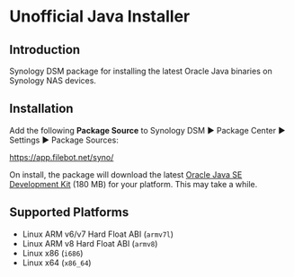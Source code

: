 # Unofficial Java Installer

## Introduction
Synology DSM package for installing the latest Oracle Java binaries on Synology NAS devices.

## Installation
Add the following __Package Source__ to Synology DSM ► Package Center ► Settings ► Package Sources:

https://app.filebot.net/syno/

On install, the package will download the latest [Oracle Java SE Development Kit](http://www.oracle.com/technetwork/java/javase/downloads/index.html) (180 MB) for your platform. This may take a while.

## Supported Platforms
* Linux ARM v6/v7 Hard Float ABI (`armv7l`)
* Linux ARM v8 Hard Float ABI (`armv8`)
* Linux x86 (`i686`)
* Linux x64 (`x86_64`)
